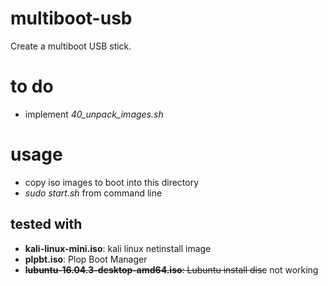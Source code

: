 # multiboot-usb
Create a multiboot USB stick.

# to do

* implement *40_unpack_images.sh*

# usage

* copy iso images to boot into this directory
* *sudo start.sh <name of device>* from command line

## tested with

* **kali-linux-mini.iso**: kali linux netinstall image
* **plpbt.iso**: Plop Boot Manager
* ~~**lubuntu-16.04.3-desktop-amd64.iso**: Lubuntu install disc~~ not working
